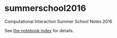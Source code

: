 # summerschool2016
Computational Interaction Summer School Notes 2016

See [the notebook index](index.ipynb) for details.